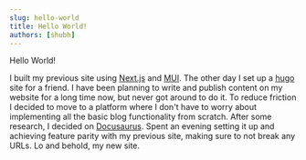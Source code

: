 ```yaml
---
slug: hello-world
title: Hello World!
authors: [shubh]
---
```

Hello World!

I built my previous site using [Next.js](https://nextjs.org/) and [MUI](https://mui.com/). The other day I set up a [hugo](https://gohugo.io/) site for a friend. I have been planning to write and publish content on my website for a long time now, but never got around to do it. To reduce friction I decided to move to a platform where I don't have to worry about implementing all the basic blog functionality from scratch. After some research, I decided on [Docusaurus](https://docusaurus.io/). Spent an evening setting it up and achieving feature parity with my previous site, making sure to not break any URLs. Lo and behold, my new site.